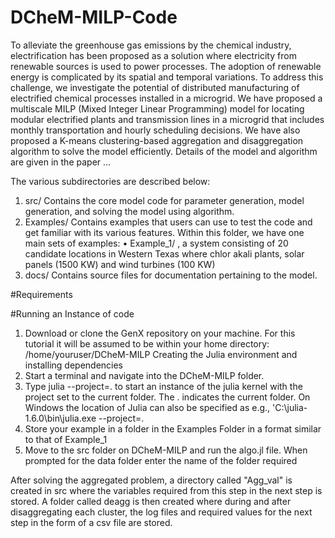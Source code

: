 # DCheM-MILP-Code
To alleviate the greenhouse gas emissions by the chemical industry, electrification has been proposed as a solution where electricity from renewable sources is used to power processes. The adoption of renewable energy is complicated by its spatial and temporal variations.  To address this challenge, we investigate the potential of distributed manufacturing of electrified chemical processes installed in a microgrid. We have proposed a multiscale MILP (Mixed Integer Linear Programming) model for locating modular electrified plants and transmission lines in a microgrid that includes monthly transportation and hourly scheduling decisions. We have also proposed a K-means clustering-based aggregation and disaggregation algorithm to solve the model efficiently. Details of the model and algorithm are given in the paper ... 

The various subdirectories are described below:
1.	src/ Contains the core model code for parameter generation, model generation, and solving the model using algorithm.
2.	Examples/ Contains examples that users can use to test the code and get familiar with its various features. Within this folder, we have one main sets of examples:
  •	Example_1/ , a system consisting of  20 candidate locations in Western Texas where chlor akali plants, solar panels (1500 KW) and wind turbines (100 KW)
3.	docs/ Contains source files for documentation pertaining to the model.

#Requirements

#Running an Instance of code
1.	Download or clone the GenX repository on your machine. For this tutorial it will be assumed to be within your home directory: /home/youruser/DCheM-MILP
Creating the Julia environment and installing dependencies
2.	Start a terminal and navigate into the DCheM-MILP folder.
3.	Type julia --project=. to start an instance of the julia kernel with the project set to the current folder. The . indicates the current folder. On Windows the location of Julia can also be specified as e.g., 'C:\julia-1.6.0\bin\julia.exe --project=.
4.	Store your example in a folder in the Examples Folder in a format similar to that of Example_1
5.	Move to the src folder on DCheM-MILP and run the algo.jl file.  When prompted for the data folder enter the name of the folder required

After solving the aggregated problem, a directory called "Agg_val" is created in src where the variables required from this step in the next step is stored. A folder called deagg is then created where during and after disaggregating each cluster, the log files and required values for  the next step in the form of a csv file are stored.
